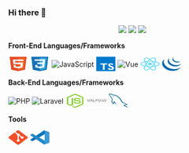 ### Hi there 👋

 
<div align='center'style="display: inline_block">
  
   <img   width="50%" src ="https://github-readme-stats.vercel.app/api?username=ricardotavaresit&show_icons=true&count_private=true&theme=darcula&hide_border=true&hide=issues,contribs&bg_color=00000000">
  <img   width="30%" src ="https://github-readme-stats.vercel.app/api/top-langs/?username=ricardotavaresit&layout=compact&hide_border=true&theme=darcula&bg_color=00000000&langs_count=6&hide=jupyter%20notebook,tex,css,php">
  <img src ="https://github-readme-streak-stats.herokuapp.com?user=ricardotavaresit&theme=darcula&hide_border=true&background=FFFFFF00">

</div>


**Front-End Languages/Frameworks**

<div style="display: inline_block">
  
  <img align="center" alt="HTML 5" title="HTML 5" height="30" width="40" src="https://raw.githubusercontent.com/devicons/devicon/master/icons/html5/html5-original.svg">
  <img align="center" alt="CSS 3" title="CSS 3" height="30" width="40" src="https://github.com/devicons/devicon/blob/master/icons/css3/css3-original.svg">
  <img align="center" alt="JavaScript" title="JavaScript" height="30" width="30" src="https://raw.githubusercontent.com/jmnote/z-icons/master/svg/javascript.svg">
  <img align="center" alt="Typescript" title="Typescript" height="30" width="40" src="https://raw.githubusercontent.com/devicons/devicon/master/icons/typescript/typescript-plain.svg">
  
  <img align="center" alt="Vue" title="VueJS" height="30" width="40" src="https://vuejs.org/images/logo.png">
   <img align="center" alt="React" title="ReactJS" height="30" width="40" src="https://raw.githubusercontent.com/devicons/devicon/master/icons/react/react-original.svg">
 <img align="center" alt="jQuery" title="jQuery" height="30" width="40" src="https://raw.githubusercontent.com/devicons/devicon/master/icons/jquery/jquery-original.svg">
   
  
**Back-End Languages/Frameworks**

  <img align="center" alt="PHP" title="PHP" height="30" width="40" src="https://raw.githubusercontent.com/jmnote/z-icons/master/svg/php.svg">
  <img align="center" alt="Laravel" title="Laravel" height="30" width="40" src="https://laravel.com/img/logomark.min.svg">
  <img align="center" alt="Node" title="Node JS" height="30" width="40" src="https://raw.githubusercontent.com/devicons/devicon/master/icons/nodejs/nodejs-original.svg"> 
  <img align="center" alt="Express" title="Express" height="30" width="40" src="https://raw.githubusercontent.com/devicons/devicon/master/icons/express/express-original-wordmark.svg">
  <img align="center" alt="MySql" title="MySQL" height="30" width="40" src="https://raw.githubusercontent.com/devicons/devicon/master/icons/mysql/mysql-original.svg">


  **Tools**
  
  <img align="center" alt="Git" title="Git" height="30" width="40" src="https://raw.githubusercontent.com/devicons/devicon/master/icons/git/git-original.svg">
  <img align="center" alt="Visual Studio Code" title="VSCode" height="30" width="40" src="https://raw.githubusercontent.com/devicons/devicon/master/icons/vscode/vscode-original.svg">
</div>
 
